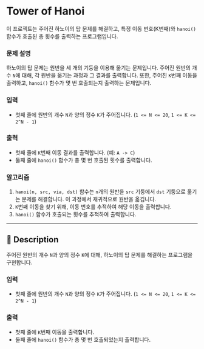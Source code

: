 # Tower of Hanoi

이 프로젝트는 주어진 하노이의 탑 문제를 해결하고, 특정 이동 번호(K번째)와 `hanoi()` 함수가 호출된 총 횟수를 출력하는 프로그램입니다.

### 문제 설명

하노이의 탑 문제는 원반을 세 개의 기둥을 이용해 옮기는 문제입니다. 주어진 원반의 개수 `N`에 대해, 각 원반을 옮기는 과정과 그 결과를 출력합니다. 또한, 주어진 `K`번째 이동을 출력하고, `hanoi()` 함수가 몇 번 호출되는지 출력하는 문제입니다.

### 입력

- 첫째 줄에 원반의 개수 `N`과 양의 정수 `K`가 주어집니다. (`1 <= N <= 20`, `1 <= K <= 2^N - 1`)

### 출력

- 첫째 줄에 `K`번째 이동 결과를 출력합니다. (예: `A -> C`)
- 둘째 줄에 `hanoi()` 함수가 총 몇 번 호출된 횟수를 출력합니다.

### 알고리즘

1. `hanoi(n, src, via, dst)` 함수는 `n`개의 원반을 `src` 기둥에서 `dst` 기둥으로 옮기는 문제를 해결합니다. 이 과정에서 재귀적으로 원반을 옮깁니다.
2. `K`번째 이동을 찾기 위해, 이동 번호를 추적하여 해당 이동을 출력합니다.
3. `hanoi()` 함수가 호출되는 횟수를 추적하여 출력합니다.

---

## 📘 Description

주어진 원반의 개수 `N`과 양의 정수 `K`에 대해, 하노이의 탑 문제를 해결하는 프로그램을 구현합니다.

### 입력

- 첫째 줄에 원반의 개수 `N`과 양의 정수 `K`가 주어집니다. (`1 <= N <= 20`, `1 <= K <= 2^N - 1`)

### 출력

- 첫째 줄에 `K`번째 이동을 출력합니다.
- 둘째 줄에 `hanoi()` 함수가 총 몇 번 호출되었는지 출력합니다.